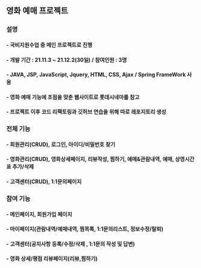 ## 영화 예매 프로젝트 

### 설명
#### - 국비지원수업 중 메인 프로젝트로 진행
#### - 개발 기간 : 21.11.3 ~ 21.12.2(30일) / 참여인원 : 3명
#### - JAVA, JSP, JavaScript, Jquery, HTML, CSS, Ajax / Spring FrameWork 사용
#### - 영화 예매 기능에 초점을 맞춘 웹사이트로 롯데시네마를 참고
#### - 프로젝트 이후 코드 리팩토링과 깃허브 연습을 위해 따로 레포지토리 생성

### 전체 기능
#### - 회원관리(CRUD), 로그인, 아이디/비밀번호 찾기
#### - 영화관리(CRUD), 영화상세페이지, 리뷰작성, 찜하기, 예매&관람내역, 예매, 상영시간표 추가/삭제
#### - 고객센터(CRUD), 1:1문의페이지

### 참여 기능
#### - 메인페이지, 회원가입 페이지
#### - 마이페이지(관람내역/예매내역, 찜목록, 1:1문의리스트, 정보수정/탈퇴)
#### - 고객센터(공지사항 등록/수정/삭제 , 1:1문의 작성 및 답변)
#### - 영화 상세/평점 리뷰페이지(리뷰,찜하기)


